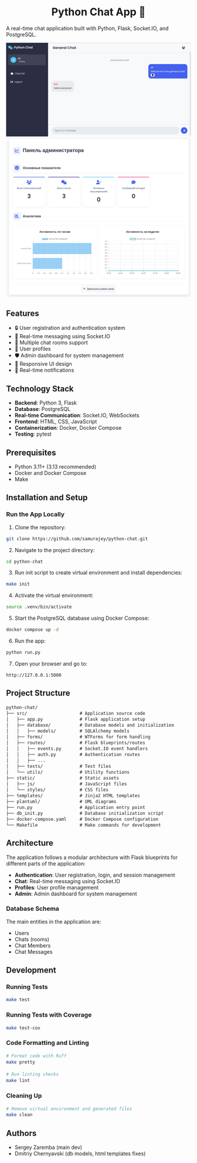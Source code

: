 <h1 align="center">Python Chat App 💬</h1>

A real-time chat application built with Python, Flask, Socket.IO, and PostgreSQL.

![Demo App](images/screenshot-for-readme-1.png)
![Demo App](images/screenshot-for-readme-2.png)

## Features

- 🔒 User registration and authentication system
- 💬 Real-time messaging using Socket.IO
- 👥 Multiple chat rooms support
- 👤 User profiles
- 🛡️ Admin dashboard for system management
- 📱 Responsive UI design
- 🔄 Real-time notifications

## Technology Stack

- **Backend**: Python 3, Flask
- **Database**: PostgreSQL
- **Real-time Communication**: Socket.IO, WebSockets
- **Frontend**: HTML, CSS, JavaScript
- **Containerization**: Docker, Docker Compose
- **Testing**: pytest

## Prerequisites

- Python 3.11+ (3.13 recommended)
- Docker and Docker Compose
- Make

## Installation and Setup

### Run the App Locally

1. Clone the repository:
```bash
git clone https://github.com/samurajey/python-chat.git
```

2. Navigate to the project directory:
```bash
cd python-chat
```

3. Run init script to create virtual environment and install dependencies:
```bash
make init
```

4. Activate the virtual environment:
```bash
source .venv/bin/activate
```

5. Start the PostgreSQL database using Docker Compose:
```bash
docker compose up -d
```

6. Run the app:
```bash
python run.py
```

7. Open your browser and go to:
```
http://127.0.0.1:5000
```

## Project Structure

```
python-chat/
├── src/                    # Application source code
│   ├── app.py              # Flask application setup
│   ├── database/           # Database models and initialization
│   │   ├── models/         # SQLAlchemy models
│   ├── forms/              # WTForms for form handling
│   ├── routes/             # Flask blueprints/routes
│   │   ├── events.py       # Socket.IO event handlers
│   │   ├── auth.py         # Authentication routes
│   │   ├── ...
│   ├── tests/              # Test files
│   └── utils/              # Utility functions
├── static/                 # Static assets
│   ├── js/                 # JavaScript files
│   └── styles/             # CSS files
├── templates/              # Jinja2 HTML templates
├── plantuml/               # UML diagrams
├── run.py                  # Application entry point
├── db_init.py              # Database initialization script
├── docker-compose.yaml     # Docker Compose configuration
└── Makefile                # Make commands for development
```

## Architecture

The application follows a modular architecture with Flask blueprints for different parts of the application:

- **Authentication**: User registration, login, and session management
- **Chat**: Real-time messaging using Socket.IO
- **Profiles**: User profile management
- **Admin**: Admin dashboard for system management

### Database Schema

The main entities in the application are:
- Users
- Chats (rooms)
- Chat Members
- Chat Messages

## Development

### Running Tests
```bash
make test
```

### Running Tests with Coverage
```bash
make test-cov
```

### Code Formatting and Linting
```bash
# Format code with Ruff
make pretty

# Run linting checks
make lint
```

### Cleaning Up
```bash
# Remove virtual environment and generated files
make clean
```

## Authors

- Sergey Zaremba (main dev)
- Dmitriy Chernyavski (db models, html templates fixes)
